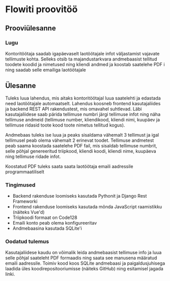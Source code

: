 # Flowiti proovitöö

## Prooviülesanne

### Lugu

Kontoritöötaja saadab igapäevaselt laotöötajale infot väljastamist vajavate tellimuste kohta. Selleks otsib ta majandustarkvara andmebaasist tellitud toodete koodid ja nimetused ning kliendi andmed ja koostab saatelehe PDF i ning saadab selle emailiga laotöötajale

## Ülesanne

Tuleks luua lahendus, mis aitaks kontoritöötajal luua saatelehti ja edastada need laotöötajale automaatselt. Lahendus koosneb frontend kasutajaliides ja backend REST API rakendustest, mis omavahel suhtlevad. Läbi kasutajaliidese saab pärida tellimuse numbri järgi tellimuse infot ning näha tellimuse andmeid (tellimuse number, kliendikood, kliendi nimi, kuupäev ja tellimuse ridasid toote kood toote nimetus tellitud kogus).

Andmebaas tuleks ise luua ja peaks sisaldama vähemalt 3 tellimust ja igal tellimusel peab olema vähemalt 2 erinevat toodet. Tellimuse andmetest peab saama koostada saatelehe PDF fail, mis sisaldab tellimuse numbrit, selle põhjal genereeritud triipkood, kliendi koodi, kliendi nime, kuupäeva ning tellimuse ridade infot.

Koostatud PDF tuleks saata saata laotöötaja emaili aadressile programmaatiliselt

### Tingimused

- Backend rakenduse loomiseks kasutada Pythonit ja Django Rest Frameworki
- Frontend rakenduse loomiseks kasutada mõnda JavaScript raamistikku (näiteks Vue'd)
- Triipkoodi formaat on Code128
- Emaili konto peab olema konfigureeritav
- Andmebaasina kasutada SQLite'i

### Oodatud tulemus

Kasutajaliidese kaudu on võimalik leida andmebaasist tellimuse info ja luua selle põhjal saateleht PDF formaadis ning saata see manusena määratud emaili aadressile. Toimiv kood koos SQLite andmebaasi ja paigaldusjuhisega laadida üles koodirepositooriumisse (näiteks GitHub) ning esitamisel jagada linki.
